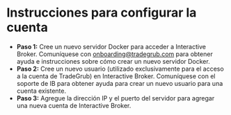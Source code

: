 # **Instrucciones para configurar la cuenta**
- **Paso 1:** Cree un nuevo servidor Docker para acceder a Interactive Broker. Comuníquese con onboarding@tradegrub.com para obtener ayuda e instrucciones sobre cómo crear un nuevo servidor Docker.
- **Paso 2:** Cree un nuevo usuario (utilizado exclusivamente para el acceso a la cuenta de TradeGrub) en Interactive Broker. Comuníquese con el soporte de IB para obtener ayuda para crear un nuevo usuario para una cuenta existente.
- **Paso 3:** Agregue la dirección IP y el puerto del servidor para agregar una nueva cuenta de Interactive Broker.
